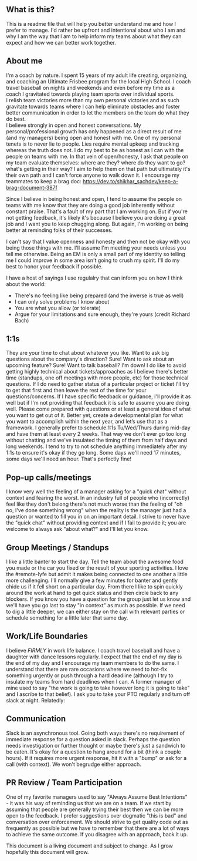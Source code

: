 ## What is this?
This is a readme file that will help you better understand me and how I prefer to manage.
I'd rather be upfront and intentional about who I am and why I am the way that I am to help inform my teams about what they can expect and how we can better work together.

## About me
I'm a coach by nature. I spent 15 years of my adult life creating, organizing, and coaching an Ultimate Frisbee program for the local High School.
I coach travel baseball on nights and weekends and even before my time as a coach I gravitated towards playing team sports over individual sports.  
I relish team victories more than my own personal victories and as such gravitate towards teams where I can help eliminate obstacles and foster better communication in order to let the members on the team do what they do best.  
I believe strongly in open and honest conversations. My personal/professional growth has only happened as a direct result of me (and my managers) being open and honest with me.
One of my personal tenets is to never lie to people.  Lies require mental upkeep and tracking whereas the truth does not.  I do my best to be as honest as I can with the people on teams with me.
In that vein of open/honesty, I ask that people on my team evaluate themselves: where are they? where do they want to go? what's getting in their way?  I aim to help them on that path but ultimately it's their own path and I can't force anyone to walk down it. I encourage my teammates to keep a brag doc: https://dev.to/shikhar_sachdev/keep-a-brag-document-387f

Since I believe in being honest and open, I tend to assume the people on teams with me know that they are doing a good job inherently without constant praise.  That's a fault of my part that I am working on.  But if you're not getting feedback, it's likely it's because I believe you are doing a great job and I want you to keep chugging along.  But again, I'm working on being better at reminding folks of their successes.

I can't say that I value openness and honesty and then not be okay with you being those things with me.  I'll assume I'm meeting your needs unless you tell me otherwise. Being an EM is only a small part of my identity so telling me I could improve in some area isn't going to crush my spirit. I'll do my best to honor your feedback if possible.

I have a host of sayings I use regulalry that can inform you on how I think about the world:
- There's no feeling like being prepared (and the inverse is true as well)
- I can only solve problems I know about
- You are what you allow (or tolerate)
- Argue for your limitations and sure enough, they're yours (credit Richard Bach)


## 1:1s
They are your time to chat about whatever you like. Want to ask big questions about the company's direction? Sure! Want to ask about an upcoming feature? Sure! Want to talk baseball? I'm down!  I do like to avoid getting highly technical about tickets/approaches as I believe there's better time (standups, one off meetings with more people, etc) for those technical questions. If I do need to gather status of a particular project or ticket I'll try to get that first and then leave the rest of the time for your questions/concerns.  If I have specific feedback or guidance, I'll provide it as well but if I'm not providing that feedback it is safe to assume you are doing well. Please come prepared with questions or at least a general idea of what you want to get out of it. Better yet, create a developmental plan for what you want to accomplish within the next year, and let’s use that as a framework. I generally prefer to schedule 1:1s Tu/Wed/Thurs during mid-day and have them at least every 2 weeks.  That way we don't ever go too long without chatting and we've insulated the timing of them from half days and long weekends. I tend to try to not schedule anything immediately after my 1:1s to ensure it's okay if they go long.  Some days we'll need 17 minutes, some days we'll need an hour.  That's perfectly fine!

## Pop-up calls/meetings
I know very well the feeling of a manager asking for a "quick chat" without context and fearing the worst. In an industry full of people who (incorrectly) feel like they don't belong there's not much worse than the feeling of "oh no, I've done something wrong" when the reality is the manager just had a question or wanted to fill you in on an important detail.  I strive to never have the "quick chat" without providing context and if I fail to provide it; you are welcome to always ask "about what?" and I'll let you know.  

## Group Meetings / Standups
I like a little banter to start the day. Tell the team about the awesome food you made or the car you fixed or the result of your sporting activities. I love the #remote-lyfe but admit it makes being connected to one another a little more challenging. I'll normally give a few minutes for banter and gently chide us if it fell short on a particular day. From there I like to spin quickly around the work at hand to get quick status and then circle back to any blockers. If you know you have a question for the group just let us know and we'll have you go last to stay "in context" as much as possible. If we need to dig a little deeper, we can either stay on the call with relevant parties or schedule something for a little later that same day.

## Work/Life Boundaries
I believe *FIRMLY* in work life balance. I coach travel baseball and have a daughter with dance lessons regularly. I expect that the end of my day is the end of my day and I encourage my team members to do the same. I understand that there are rare occasions where we need to hot-fix something urgently or push through a hard deadline (although I try to insulate my teams from hard deadlines when I can. A former manager of mine used to say "the work is going to take however long it is going to take" and I ascribe to that belief). I ask you to take your PTO regularly and turn off slack at night.  Relatedly:

## Communication
Slack is an asynchronous tool. Going both ways there's no requirement of immediate response for a question asked in slack. Perhaps the question needs investigation or further thought or maybe there's just a sandwich to be eaten. It's okay for a question to hang around for a bit (think a couple hours). If it requires more urgent response, hit it with a "bump" or ask for a call (with context). We won't begrudge either approach.

## PR Review / Team Participation
One of my favorite managers used to say "Always Assume Best Intentions" - it was his way of reminding us that we are on a team. If we start by assuming that people are generally trying their best then we can be more open to the feedback. I prefer suggestions over dogmatic "this is bad" and conversation over enforcement. We should strive to get quality code out as frequently as possible but we have to remember that there are a lot of ways to achieve the same outcome. If you disagree with an approach, back it up.

This document is a living document and subject to change. As I grow hopefully this document will grow.
